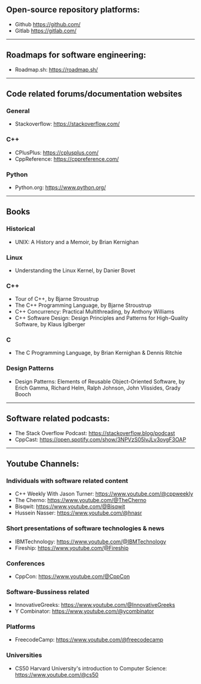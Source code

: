 ## Open-source repository platforms:
- Github https://github.com/
- Gitlab https://gitlab.com/

---
## Roadmaps for software engineering:
- Roadmap\.sh: https://roadmap.sh/
---
## Code related forums/documentation websites
### General
- Stackoverflow: https://stackoverflow.com/
### C++
- CPlusPlus: https://cplusplus.com/
- CppReference: https://cppreference.com/ 
### Python
- Python\.org: https://www.python.org/
---
## Books
### Historical
- UNIX: A History and a Memoir, by Brian Kernighan
### Linux
- Understanding the Linux Kernel, by Danier Bovet
### C++
- Tour of C++, by Bjarne Stroustrup
- The C++ Programming Language, by Bjarne Stroustrup
- C++ Concurrency: Practical Multithreading, by Anthony Williams
- C++ Software Design: Design Principles and Patterns for High-Quality Software, by Klaus Iglberger
### C
- The C Programming Language, by Brian Kernighan & Dennis Ritchie
### Design Patterns
- Design Patterns: Elements of Reusable Object-Oriented Software, by Erich Gamma, Richard Helm, Ralph Johnson, John Vlissides, Grady Booch
---
## Software related podcasts:
- The Stack Overflow Podcast: https://stackoverflow.blog/podcast
- CppCast: https://open.spotify.com/show/3NPVzS05lvJLv3ovgF3OAP

---
## Youtube Channels:
### Individuals with software related  content
- C++ Weekly With Jason Turner: https://www.youtube.com/@cppweekly
- The Cherno: https://www.youtube.com/@TheCherno
- Bisqwit: https://www.youtube.com/@Bisqwit
- Hussein Nasser: https://www.youtube.com/@hnasr

### Short presentations of software technologies & news
- IBMTechnology: https://www.youtube.com/@IBMTechnology
- Fireship:  https://www.youtube.com/@Fireship

### Conferences
- CppCon: https://www.youtube.com/@CppCon

### Software-Bussiness related
- InnovativeGreeks: https://www.youtube.com/@InnovativeGreeks
- Y Combinator: https://www.youtube.com/@ycombinator

### Platforms 
- FreecodeCamp: https://www.youtube.com/@freecodecamp

### Universities
- CS50 Harvard University's introduction to Computer Science: https://www.youtube.com/@cs50

